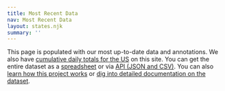 ```yaml
---
title: Most Recent Data
nav: Most Recent Data
layout: states.njk
summary: ''
---
```

This page is populated with our most up-to-date data and annotations. [](https://docs.google.com/spreadsheets/u/2/d/e/2PACX-1vRwAqp96T9sYYq2-i7Tj0pvTf6XVHjDSMIKBdZHXiCGGdNC0ypEU9NbngS8mxea55JuCFuua1MUeOj5/pubhtml)We also have [cumulative daily totals for the US](https://covidtracking.com/us-daily/) on this site. You can get the entire dataset as a [spreadsheet](https://docs.google.com/spreadsheets/u/2/d/e/2PACX-1vRwAqp96T9sYYq2-i7Tj0pvTf6XVHjDSMIKBdZHXiCGGdNC0ypEU9NbngS8mxea55JuCFuua1MUeOj5/pubhtml) or via [API (JSON and CSV)](https://covidtracking.com/api/). You can also [learn how this project works](https://covidtracking.com/about-tracker/) or [dig into detailed documentation on the dataset](https://covidtracking.com/newsroom-expert-faq/).